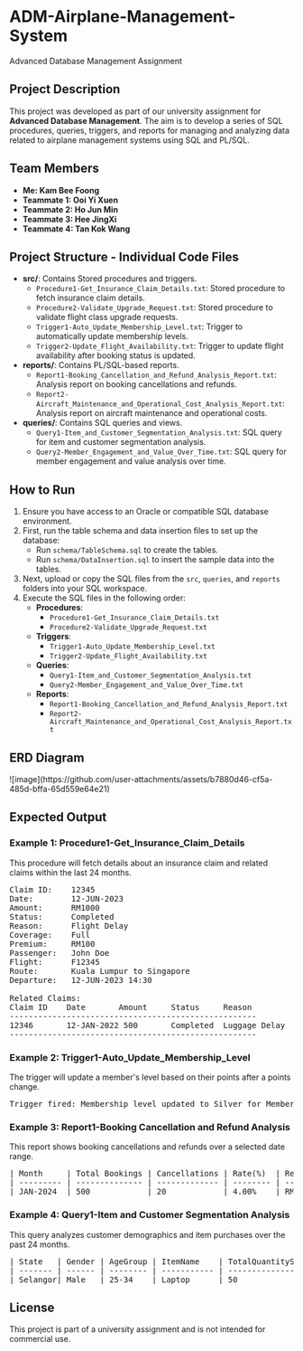 # ADM-Airplane-Management-System
Advanced Database Management Assignment

<h2>Project Description</h2>
<p>This project was developed as part of our university assignment for <strong>Advanced Database Management</strong>. The aim is to develop a series of SQL procedures, queries, triggers, and reports for managing and analyzing data related to airplane management systems using SQL and PL/SQL.</p>

<h2>Team Members</h2>
<ul>
  <li><strong>Me: Kam Bee Foong</strong>
  <li><strong>Teammate 1: Ooi Yi Xuen</strong>
  <li><strong>Teammate 2: Ho Jun Min</strong>
  <li><strong>Teammate 3: Hee JingXi</strong>
  <li><strong>Teammate 4: Tan Kok Wang</strong>
</ul>

<h2>Project Structure - Individual Code Files</h2>
<ul>
  <li><strong>src/</strong>: Contains Stored procedures and triggers.
    <ul>
      <li><code>Procedure1-Get_Insurance_Claim_Details.txt</code>: Stored procedure to fetch insurance claim details.</li>
      <li><code>Procedure2-Validate_Upgrade_Request.txt</code>: Stored procedure to validate flight class upgrade requests.</li>
      <li><code>Trigger1-Auto_Update_Membership_Level.txt</code>: Trigger to automatically update membership levels.</li>
      <li><code>Trigger2-Update_Flight_Availability.txt</code>: Trigger to update flight availability after booking status is updated.</li>
    </ul>
  </li>
  <li><strong>reports/</strong>: Contains PL/SQL-based reports.
    <ul>
      <li><code>Report1-Booking_Cancellation_and_Refund_Analysis_Report.txt</code>: Analysis report on booking cancellations and refunds.</li>
      <li><code>Report2-Aircraft_Maintenance_and_Operational_Cost_Analysis_Report.txt</code>: Analysis report on aircraft maintenance and operational costs.</li>
    </ul>
  </li>
  <li><strong>queries/</strong>: Contains SQL queries and views.
    <ul>
      <li><code>Query1-Item_and_Customer_Segmentation_Analysis.txt</code>: SQL query for item and customer segmentation analysis.</li>
      <li><code>Query2-Member_Engagement_and_Value_Over_Time.txt</code>: SQL query for member engagement and value analysis over time.</li>
    </ul>
  </li>
</ul>

<h2>How to Run</h2>
<ol>
  <li>Ensure you have access to an Oracle or compatible SQL database environment.</li>
  <li>First, run the table schema and data insertion files to set up the database:
    <ul>
      <li>Run <code>schema/TableSchema.sql</code> to create the tables.</li>
      <li>Run <code>schema/DataInsertion.sql</code> to insert the sample data into the tables.</li>
    </ul>
  </li>
  <li>Next, upload or copy the SQL files from the <code>src</code>, <code>queries</code>, and <code>reports</code> folders into your SQL workspace.</li>
  <li>Execute the SQL files in the following order:
    <ul>
      <li><strong>Procedures</strong>: 
        <ul>
          <li><code>Procedure1-Get_Insurance_Claim_Details.txt</code></li>
          <li><code>Procedure2-Validate_Upgrade_Request.txt</code></li>
        </ul>
      </li>
      <li><strong>Triggers</strong>: 
        <ul>
          <li><code>Trigger1-Auto_Update_Membership_Level.txt</code></li>
          <li><code>Trigger2-Update_Flight_Availability.txt</code></li>
        </ul>
      </li>
      <li><strong>Queries</strong>:
        <ul>
          <li><code>Query1-Item_and_Customer_Segmentation_Analysis.txt</code></li>
          <li><code>Query2-Member_Engagement_and_Value_Over_Time.txt</code></li>
        </ul>
      </li>
      <li><strong>Reports</strong>:
        <ul>
          <li><code>Report1-Booking_Cancellation_and_Refund_Analysis_Report.txt</code></li>
          <li><code>Report2-Aircraft_Maintenance_and_Operational_Cost_Analysis_Report.txt</code></li>
        </ul>
      </li>
    </ul>
  </li>
</ol>

<h2>ERD Diagram</h2>
![image](https://github.com/user-attachments/assets/b7880d46-cf5a-485d-bffa-65d559e64e21)


<h2>Expected Output</h2>

<h3>Example 1: Procedure1-Get_Insurance_Claim_Details</h3>
<p>This procedure will fetch details about an insurance claim and related claims within the last 24 months.</p>

<pre>
Claim ID:    12345
Date:        12-JUN-2023
Amount:      RM1000
Status:      Completed
Reason:      Flight Delay
Coverage:    Full
Premium:     RM100
Passenger:   John Doe
Flight:      F12345
Route:       Kuala Lumpur to Singapore
Departure:   12-JUN-2023 14:30

Related Claims:
Claim ID    Date       Amount     Status     Reason
----------------------------------------------------
12346       12-JAN-2022 500       Completed  Luggage Delay
----------------------------------------------------
</pre>

<h3>Example 2: Trigger1-Auto_Update_Membership_Level</h3>
<p>The trigger will update a member's level based on their points after a points change.</p>

<pre>
Trigger fired: Membership level updated to Silver for Member ID: MEM12345.
</pre>

<h3>Example 3: Report1-Booking Cancellation and Refund Analysis</h3>
<p>This report shows booking cancellations and refunds over a selected date range.</p>

<pre>
| Month     | Total Bookings | Cancellations | Rate(%)  | Refund Amount | Trend  |
| --------- | -------------- | ------------- | -------- | ------------- | ------ |
| JAN-2024  | 500            | 20            | 4.00%    | RM 5000.00    | +2%    |
</pre>

<h3>Example 4: Query1-Item and Customer Segmentation Analysis</h3>
<p>This query analyzes customer demographics and item purchases over the past 24 months.</p>

<pre>
| State   | Gender | AgeGroup | ItemName    | TotalQuantitySold | TotalRevenue |
| ------- | ------ | -------- | ----------- | ----------------- | ------------ |
| Selangor| Male   | 25-34    | Laptop      | 50                | RM 100,000   |
</pre>

<h2>License</h2>
<p>This project is part of a university assignment and is not intended for commercial use.</p>
